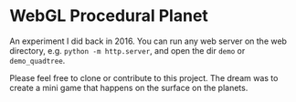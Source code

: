 # WebGL Procedural Planet #

An experiment I did back in 2016. You can run any web server on the web directory, e.g. `python -m http.server`, and open the dir `demo` or `demo_quadtree`.

Please feel free to clone or contribute to this project. The dream was to create a mini game that happens on the surface on the planets.